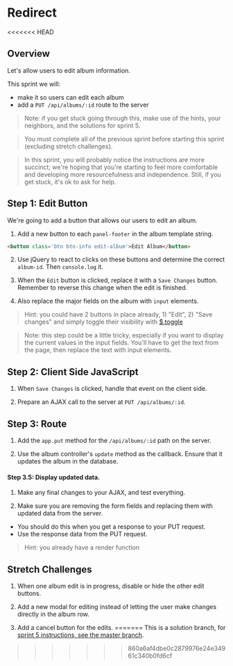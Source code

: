 # Redirect

<<<<<<< HEAD
## Overview

Let's allow users to edit album information.  

This sprint we will:

* make it so users can edit each album  
* add a `PUT /api/albums/:id` route to the server


> Note: if you get stuck going through this, make use of the hints, your neighbors, and the solutions for sprint 5.

> You must complete all of the previous sprint before starting this sprint (excluding stretch challenges).

> In this sprint, you will probably notice the instructions are more succinct; we're hoping that you're starting to feel more comfortable and developing more resourcefulness and independence.  Still, if you get stuck, it's ok to ask for help.

## Step 1: Edit Button

We're going to add a button that allows our users to edit an album.

1. Add a new button to each `panel-footer` in the album template string.

  ```html
  <button class='btn btn-info edit-album'>Edit Album</button>
  ```

2. Use jQuery to react to clicks on these buttons and determine the correct `album-id`.  Then `console.log` it.

3. When the `Edit` button is clicked, replace it with a `Save Changes` button. Remember to reverse this change when the edit is finished.

4. Also replace the major fields on the album with `input` elements.


> Hint: you could have 2 buttons in place already, 1) "Edit", 2) "Save changes" and simply toggle their visibility with [$.toggle](http://api.jquery.com/toggle/)

> Note: this step could be a little tricky, especially if you want to display the current values in the input fields.  You'll have to get the text from the page, then replace the text with input elements.  


## Step 2: Client Side JavaScript

1. When `Save Changes` is clicked, handle that event on the client side.

1. Prepare an AJAX call to the server at `PUT /api/albums/:id`.


## Step 3: Route

1. Add the `app.put` method for the `/api/albums/:id` path on the server.  

1. Use the album controller's `update` method as the callback. Ensure that it updates the album in the database.

#### Step 3.5: Display updated data.


1. Make any final changes to your AJAX, and test everything.

1. Make sure you are removing the form fields and replacing them with updated data from the server.
  * You should do this when you get a response to your PUT request.
  * Use the response data from the PUT request.

> Hint: you already have a render function



## Stretch Challenges

1. When one album edit is in progress, disable or hide the other edit buttons.

1. Add a new modal for editing instead of letting the user make changes directly in the album row.

1. Add a cancel button for the edits.
=======
This is a solution branch, for [sprint 5 instructions, see the master branch](https://github.com/SF-WDI-LABS/tunely/blob/master/docs/sprint5.md).
>>>>>>> 860a6af4dbe0c2879976e24e34961c340b0fd6cf
